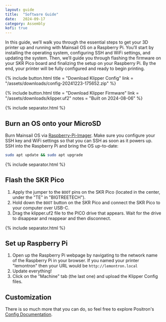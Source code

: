 ```yaml
---
layout: guide
title:  "Software Guide"
date:   2024-09-17
category: Assembly
kofi: true
---
```


In this guide, we’ll walk you through the essential steps to get your 3D printer up and running with Mainsail OS on a
Raspberry Pi. You’ll start by installing the operating system, configuring SSH and WiFi settings, and updating the
system. Then, we’ll guide you through flashing the firmware on your SKR Pico board and finalizing the setup on your
Raspberry Pi. By the end, your printer will be fully configured and ready to begin printing.

{% include button.html
title = "Download Klipper Config"
link = "/assets/downloads/config-20241223-175652.zip"
%}

{% include button.html
title = "Download Klipper Firmware"
link = "/assets/downloads/klipper.uf2"
notes = "Built on 2024-08-06"
%}

{% include separator.html %}

## Burn an OS onto your MicroSD

Burn Mainsail OS via [Raspberry-Pi-Imager](https://www.raspberrypi.com/software/). Make sure you configure your SSH key
and WiFi settings so that you can SSH as soon as it powers up.
SSH into the Raspberry Pi and bring the OS up-to-date:

```bash
sudo apt update && sudo apt upgrade
```

{% include separator.html %}

## Flash the SKR Pico

1. Apply the jumper to the `BOOT` pins on the SKR Pico (located in the center, under the "TE" in "BIGTREETECH").
2. Hold down the `BOOT` button on the SKR Pico and connect the SKR Pico to your computer over USB-C.
3. Drag the klipper.uf2 file to the PICO drive that appears. Wait for the drive to disappear and reappear and then disconnect.

{% include separator.html %}

## Set up Raspberry Pi

1. Open up the Raspberry Pi webpage by navigating to the network name of the Raspberry Pi in your browser. If you named
   your printer "lemontron" then your URL would be `http://lemontron.local`
2. Update everything!
3. Click on the "Machine" tab (the last one) and upload the Klipper Config files.

## Customization

There is so much more that you can do, so feel free to explore
Positron's [Config Documentation](https://github.com/Positron3D/PositronConfig/blob/main/README.md).